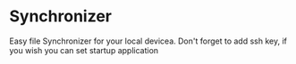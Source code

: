 # Synchronizer 
Easy file Synchronizer for your local devicea. Don't forget to add ssh key, if you wish you can set startup application
